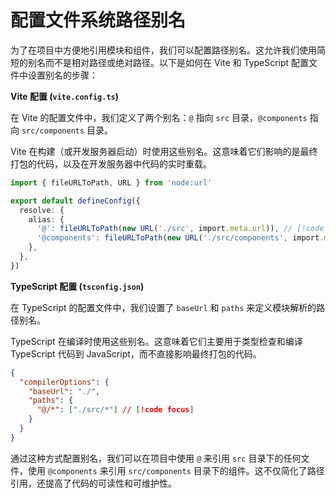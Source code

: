 # 配置文件系统路径别名

为了在项目中方便地引用模块和组件，我们可以配置路径别名。这允许我们使用简短的别名而不是相对路径或绝对路径。以下是如何在 Vite 和 TypeScript 配置文件中设置别名的步骤：

**Vite 配置 (`vite.config.ts`)**

在 Vite 的配置文件中，我们定义了两个别名：`@` 指向 `src` 目录，`@components` 指向 `src/components` 目录。

Vite 在构建（或开发服务器启动）时使用这些别名。这意味着它们影响的是最终打包的代码，以及在开发服务器中代码的实时重载。

```ts
import { fileURLToPath, URL } from 'node:url'

export default defineConfig({
  resolve: {
    alias: {
      '@': fileURLToPath(new URL('./src', import.meta.url)), // [!code focus]
      '@components': fileURLToPath(new URL('./src/components', import.meta.url)), // [!code focus]
    },
  },
})
```

**TypeScript 配置 (`tsconfig.json`)**

在 TypeScript 的配置文件中，我们设置了 `baseUrl` 和 `paths` 来定义模块解析的路径别名。

TypeScript 在编译时使用这些别名。这意味着它们主要用于类型检查和编译 TypeScript 代码到 JavaScript，而不直接影响最终打包的代码。

```json
{
  "compilerOptions": {
    "baseUrl": "./",
    "paths": {
      "@/*": ["./src/*"] // [!code focus]
    }
  }
}
```

通过这种方式配置别名，我们可以在项目中使用 `@` 来引用 `src` 目录下的任何文件，使用 `@components` 来引用 `src/components` 目录下的组件。这不仅简化了路径引用，还提高了代码的可读性和可维护性。
